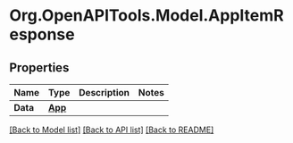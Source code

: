 # Org.OpenAPITools.Model.AppItemResponse

## Properties

Name | Type | Description | Notes
------------ | ------------- | ------------- | -------------
**Data** | [**App**](App.md) |  | 

[[Back to Model list]](../../README.md#documentation-for-models) [[Back to API list]](../../README.md#documentation-for-api-endpoints) [[Back to README]](../../README.md)

